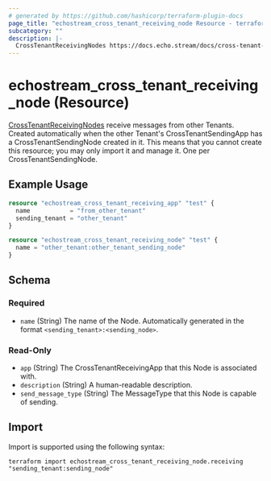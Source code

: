 ```yaml
---
# generated by https://github.com/hashicorp/terraform-plugin-docs
page_title: "echostream_cross_tenant_receiving_node Resource - terraform-provider-echostream"
subcategory: ""
description: |-
  CrossTenantReceivingNodes https://docs.echo.stream/docs/cross-tenant-receiving-node receive messages from other Tenants. Created automatically when the other Tenant's CrossTenantSendingApp has a CrossTenantSendingNode created in it. This means that you cannot create this resource; you may only import it and manage it. One per CrossTenantSendingNode.
---
```


# echostream_cross_tenant_receiving_node (Resource)

[CrossTenantReceivingNodes](https://docs.echo.stream/docs/cross-tenant-receiving-node) receive messages from other Tenants. Created automatically when the other Tenant's CrossTenantSendingApp has a CrossTenantSendingNode created in it. This means that you cannot create this resource; you may only import it and manage it. One per CrossTenantSendingNode.

## Example Usage

```terraform
resource "echostream_cross_tenant_receiving_app" "test" {
  name           = "from_other_tenant"
  sending_tenant = "other_tenant"
}

resource "echostream_cross_tenant_receiving_node" "test" {
  name = "other_tenant:other_tenant_sending_node"
}
```

<!-- schema generated by tfplugindocs -->
## Schema

### Required

- `name` (String) The name of the Node. Automatically generated in the format `<sending_tenant>:<sending_node>`.

### Read-Only

- `app` (String) The CrossTenantReceivingApp that this Node is associated with.
- `description` (String) A human-readable description.
- `send_message_type` (String) The MessageType that this Node is capable of sending.

## Import

Import is supported using the following syntax:

```shell
terraform import echostream_cross_tenant_receiving_node.receiving "sending_tenant:sending_node"
```
